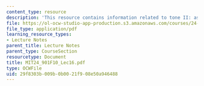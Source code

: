 ```yaml
---
content_type: resource
description: 'This resource contains information related to tone II: asian languages. '
file: https://ol-ocw-studio-app-production.s3.amazonaws.com/courses/24-901-language-and-its-structure-i-phonology-fall-2010/29f8303b009b0b0021f908e50a946488_MIT24_901F10_Lec16.pdf
file_type: application/pdf
learning_resource_types:
- Lecture Notes
parent_title: Lecture Notes
parent_type: CourseSection
resourcetype: Document
title: MIT24_901F10_Lec16.pdf
type: OCWFile
uid: 29f8303b-009b-0b00-21f9-08e50a946488
---
```

